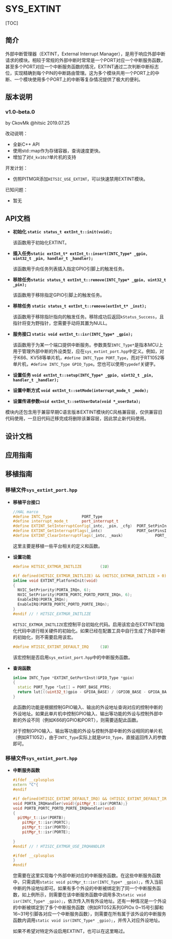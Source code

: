 # SYS_EXTINT

[TOC]


## 简介

外部中断管理器（EXTINT，External Interrupt Manager），是用于响应外部中断请求的模块。相较于常规的外部中断时常常是一个PORT对应一个中断服务函数，甚至多个PORT对应一个中断服务函数的情况，EXTINT通过二次判断中断标志位，实现精确到每个PIN的中断路由管理。这为多个模块共用一个PORT上的中断、一个模块使用多个PORT上的中断等复杂情况提供了极大的便利。



## 版本说明

### v1.0-beta.0

by CkovMk @hitsic 2019.07.25

改动说明：

- 全新C++ API
- 使用std::map作为存储容器，查询速度更快。
- 增加了对`d_kv10z7`单片机的支持

开发计划：

- 仿照PITMGR添加`HITSIC_USE_EXTINT`，可以快速禁用EXTINT模块。

已知问题：

- 暂无



## API文档

- **初始化 `static status_t extInt_t::init(void);`**

  该函数用于初始化EXTINT。

- **插入任务`static extInt_t* extInt_t::insert(INTC_Type* _gpio, uint32_t _pin, handler_t _handler);`**

  该函数用于向任务列表插入指定GPIO引脚上的触发任务。

- **移除任务`static status_t extInt_t::remove(INTC_Type* _gpio, uint32_t _pin);`**

  该函数用于移除指定GPIO引脚上的触发任务。

- **移除任务 `static status_t extInt_t::remove(extInt_t* _inst);`**

  该函数用于移除指针指向的触发任务。移除成功后返回`kStatus_Success`，且指针将变为野指针，您需要手动将其置为NULL。

- **服务接口 `static void extInt_t::isr(INTC_Type* _gpio);`**

  该函数用于为某一个端口提供中断服务。参数类型`INTC_Type*`是指本MCU上用于管理外部中断的外设类型，应在`sys_extint_port.hpp`中定义。例如，对于K66、KV58等单片机，`#define INTC_Type PORT_Type`，而对于RT1052等单片机，`#define INTC_Type GPIO_Type`。您也可以使用`typedef`关键字。

- **设置任务 `void extInt_t::setup(INTC_Type* _gpio, uint32_t _pin, handler_t _handler);`**

- **设置中断方式 `void extInt_t::setMode(interrupt_mode_t _mode);`**

- **设置传递参数`void extInt_t::setUserData(void *_userData);`**



模块内还包含用于兼容早期C语言版本EXTINT模块的C风格兼容层，仅供兼容旧代码使用，一旦旧代码迁移完成将删除该兼容层，因此禁止新代码使用。



## 设计文档

## 应用指南

## 移植指南

### 移植文件`sys_extint_port.hpp`

- **移植平台接口**

  ```c++
  //HAL marco
  #define INTC_Type 			PORT_Type
  #define interrupt_mode_t 		port_interrupt_t
  #define EXTINT_SetInterruptConfig(_intc, _pin, _cfg) 	PORT_SetPinInterruptConfig(_intc, _pin, _cfg)
  #define EXTINT_GetInterruptFlags(_intc) 				PORT_GetPinsInterruptFlags(_intc)
  #define EXTINT_ClearInterruptFlags(_intc, _mask) 				PORT_ClearPinsInterruptFlags(_intc, _mask)
  ```

  这里主要是移植一些平台相关的定义和函数。

  

- **设置功能**

  ```c++
  #define HITSIC_EXTMGR_INITLIZE 		(1U)
  
  #if defined(HITSIC_EXTMGR_INITLIZE) && (HITSIC_EXTMGR_INITLIZE > 0)
  inline void EXTINT_PlatformInit(void)
  {
  	NVIC_SetPriority(PORTA_IRQn, 6);
  	NVIC_SetPriority(PORTB_PORTC_PORTD_PORTE_IRQn, 6);
  	EnableIRQ(PORTA_IRQn);
  	EnableIRQ(PORTB_PORTC_PORTD_PORTE_IRQn);
  }
  #endif // ! HITSIC_EXTMGR_INITLIZE
  
  ```
  `HITSIC_EXTMGR_INITLIZE`宏控制平台初始化代码。启用该宏会在EXTINT初始化代码中进行相关硬件的初始化。如果已经在配置工具中自行生成了外部中断的初始化，则不需要启用该宏。

  

  ```c++
  #define HTISIC_EXTINT_DEFAULT_IRQ 	(1U)
  ```

  该宏控制是否启用`sys_extint_port.hpp`中的中断服务函数。



- **查询函数**

  ```c++
  inline INTC_Type *EXTINT_GetPortInst(GPIO_Type *gpio)
  {
  	static PORT_Type *lut[] = PORT_BASE_PTRS;
  	return lut[((uint32_t)gpio - GPIOA_BASE) / (GPIOB_BASE - GPIOA_BASE)];
  }
  ```
  此函数的功能是根据控制GPIO输入、输出的外设地址查询对应的控制中断的外设地址。如果此单片机中控制GPIO输入、输出等功能的外设与控制外部中断的外设不同（例如K66的GPIO和PORT），则需要适配此函数。
  
  对于控制GPIO输入、输出等功能的外设与控制外部中断的外设相同的单片机（例如RT1052），由于`INTC_Type`实际上就是`GPIO_Type`，直接返回传入的参数即可。



### 移植文件`sys_extint_port.hpp`

- **中断服务函数**

  ```c++
  #ifdef __cplusplus
  extern "C"{
  #endif
  
  #if defined(HTISIC_EXTINT_DEFAULT_IRQ) && (HTISIC_EXTINT_DEFAULT_IRQ > 0)
  void PORTA_IRQHandler(void){pitMgr_t::isr(PORTA);}
  void PORTB_PORTC_PORTD_PORTE_IRQHandler(void)
  {
  	pitMgr_t::isr(PORTB);
      pitMgr_t::isr(PORTC);
      pitMgr_t::isr(PORTD);
      pitMgr_t::isr(PORTE);
  	
  }
  #endif // ! HTISIC_EXTMGR_USE_IRQHANDLER
  
  #ifdef __cplusplus
  }
  #endif
  ```

  
  您需要在这里实现每个外部中断对应的中断服务函数。在这些中断服务函数中，只需调用`static void pitMgr_t::isr(INTC_Type* _gpio);`，传入当前中断的外设地址即可。如果有多个外设的中断被绑定到了同一个中断服务函数，如上例所示，则需要在该中断服务函数中调用多次`static void isr(INTC_Type* _gpio);`，依次传入所有外设地址。还有一种情况是一个外设的中断被绑定到了多个中断服务函数（例如RT052系列GPIOx 0~15号引脚和16~31号引脚各对应一个中断服务函数），则需要在所有属于该外设的中断服务函数内调用`static void isr(INTC_Type* _gpio);`，并传入对应外设地址。
  
  如果不希望对特定外设启用EXTINT，也可以在这里略过。
